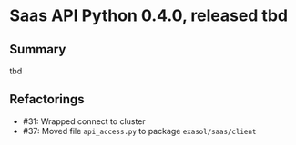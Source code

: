 # Saas API Python 0.4.0, released tbd

## Summary

tbd

## Refactorings

* #31: Wrapped connect to cluster
* #37: Moved file `api_access.py` to package `exasol/saas/client`
